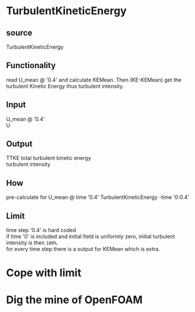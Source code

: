 # TurbulentKineticEnergy

## source
TurbulentKineticEnergy

## Functionality
read U_mean @ '0.4' and calculate KEMean. Then (KE-KEMean) get the turbulent Kinetic Energy thus turbulent intensity.

## Input
U_mean @ '0.4'   
U

## Output
TTKE total turbulent kinetic energy   
turbulent intensity

## How
pre-calculate for U_mean @ time '0.4'
TurbulentKineticEnergy -time '0:0.4'

## Limit
time step '0.4' is hard coded   
if time '0' is included and initial field is uniformly zero, initial turbulent intensity is then `100%`.   
for every time step there is a output for KEMean which is extra.

# Cope with limit

# Dig the mine of OpenFOAM
